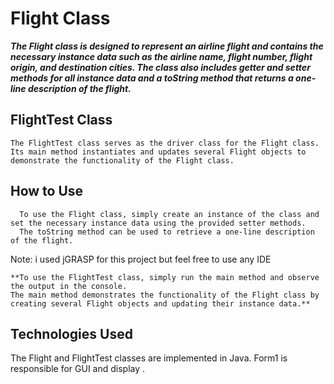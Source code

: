 # Flight Class
***The Flight class is designed to represent an airline flight and contains the necessary instance data such as the airline name, flight number, flight origin, and destination cities. 
The class also includes getter and setter methods for all instance data and a toString method that returns a one-line description of the flight.***

## FlightTest Class
    The FlightTest class serves as the driver class for the Flight class. 
    Its main method instantiates and updates several Flight objects to demonstrate the functionality of the Flight class.

## How to Use
      To use the Flight class, simply create an instance of the class and set the necessary instance data using the provided setter methods. 
      The toString method can be used to retrieve a one-line description of the flight.
Note: i used jGRASP for this project but feel free to use any IDE 

    **To use the FlightTest class, simply run the main method and observe the output in the console.
    The main method demonstrates the functionality of the Flight class by creating several Flight objects and updating their instance data.**

## Technologies Used
The Flight and FlightTest classes are implemented in Java. Form1 is responsible for GUI and display .
